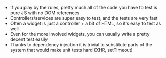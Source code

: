 * If you play by the rules, pretty much all of the code you have to test is pure JS with no DOM references
* Controllers/services are super easy to test, and the tests are very fast
* Often a widget is just a controller + a bit of HTML, so it's easy to test as well
* Even for the more involved widgets, you can usually write a pretty decent test easily
* Thanks to dependency injection it is trivial to substitute parts of the system that would make unit tests hard (XHR, setTimeout)
